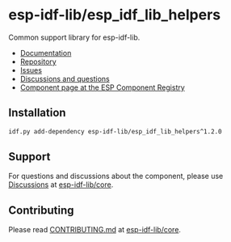 # esp-idf-lib/esp_idf_lib_helpers

Common support library for esp-idf-lib.

* [Documentation](https://esp-idf-lib.github.io/esp_idf_lib_helpers/)
* [Repository](https://github.com/esp-idf-lib/esp_idf_lib_helpers)
* [Issues](https://github.com/esp-idf-lib/esp_idf_lib_helpers/issues)
* [Discussions and questions](https://github.com/esp-idf-lib/core/discussions)
* [Component page at the ESP Component Registry](https://components.espressif.com/components/esp-idf-lib/esp_idf_lib_helpers)

## Installation

```sh
idf.py add-dependency esp-idf-lib/esp_idf_lib_helpers^1.2.0
```

## Support

For questions and discussions about the component, please use
[Discussions](https://github.com/esp-idf-lib/core/discussions)
at [esp-idf-lib/core](https://github.com/esp-idf-lib/core).

## Contributing

Please read [CONTRIBUTING.md](https://github.com/esp-idf-lib/core/blob/main/CONTRIBUTING.md)
at [esp-idf-lib/core](https://github.com/esp-idf-lib/core).
